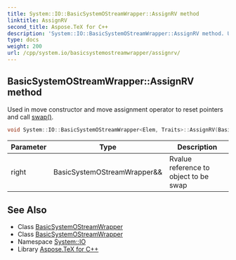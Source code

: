 ```yaml
---
title: System::IO::BasicSystemOStreamWrapper::AssignRV method
linktitle: AssignRV
second_title: Aspose.TeX for C++
description: 'System::IO::BasicSystemOStreamWrapper::AssignRV method. Used in move constructor and move assignment operator to reset pointers and call swap() in C++.'
type: docs
weight: 200
url: /cpp/system.io/basicsystemostreamwrapper/assignrv/
---
```

## BasicSystemOStreamWrapper::AssignRV method


Used in move constructor and move assignment operator to reset pointers and call [swap()](../swap/).

```cpp
void System::IO::BasicSystemOStreamWrapper<Elem, Traits>::AssignRV(BasicSystemOStreamWrapper &&right)
```


| Parameter | Type | Description |
| --- | --- | --- |
| right | BasicSystemOStreamWrapper\&& | Rvalue reference to object to be swap |

## See Also

* Class [BasicSystemOStreamWrapper](../)
* Class [BasicSystemOStreamWrapper](../)
* Namespace [System::IO](../../)
* Library [Aspose.TeX for C++](../../../)
